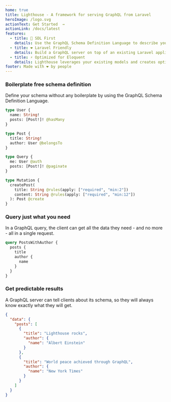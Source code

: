```yaml
---
home: true
title: Lighthouse - A framework for serving GraphQL from Laravel
heroImage: /logo.svg
actionText: Get Started  →
actionLink: /docs/latest
features:
  - title: 📜 SDL First
    details: Use the GraphQL Schema Definition Language to describe your data and add functionality through server-side directives.
  - title: ❤ Laravel Friendly
    details: Build a GraphQL server on top of an existing Laravel application. Maximize code reuse and work with concepts you already know.
  - title: ⚡ Optimized for Eloquent
    details: Lighthouse leverages your existing models and creates optimized database queries out of the box.
footer: Made with ❤ by people
---
```


### Boilerplate free schema definition

Define your schema without any boilerplate by using the GraphQL Schema Definition Language.

```graphql
type User {
  name: String!
  posts: [Post!]! @hasMany
}

type Post {
  title: String!
  author: User @belongsTo
}

type Query {
  me: User @auth
  posts: [Post!]! @paginate
}

type Mutation {
  createPost(
    title: String @rules(apply: ["required", "min:2"])
    content: String @rules(apply: ["required", "min:12"])
  ): Post @create
}
```

### Query just what you need

In a GraphQL query, the client can get all the data they need - and no more -
all in a single request.

```graphql
query PostsWithAuthor {
  posts {
    title
    author {
      name
    }
  }
}
```

### Get predictable results

A GraphQL server can tell clients about its schema, so they will always
know exactly what they will get.

```json
{
  "data": {
    "posts": [
      {
        "title": "Lighthouse rocks",
        "author": {
          "name": "Albert Einstein"
        }
      },
      {
        "title": "World peace achieved through GraphQL",
        "author": {
          "name": "New York Times"
        }
      }
    ]
  }
}
```
